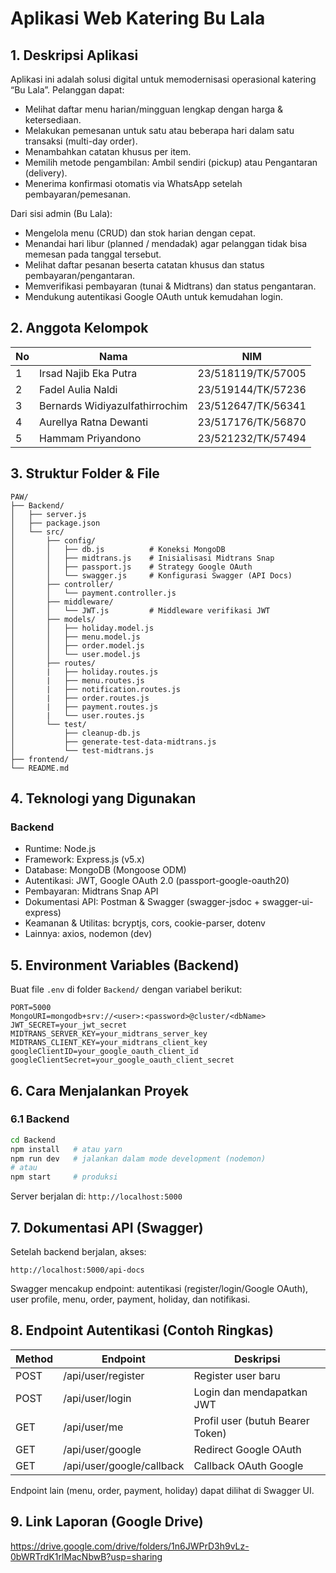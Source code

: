 # Aplikasi Web Katering Bu Lala

## 1. Deskripsi Aplikasi

Aplikasi ini adalah solusi digital untuk memodernisasi operasional katering “Bu Lala”. Pelanggan dapat:

- Melihat daftar menu harian/mingguan lengkap dengan harga & ketersediaan.
- Melakukan pemesanan untuk satu atau beberapa hari dalam satu transaksi (multi-day order).
- Menambahkan catatan khusus per item.
- Memilih metode pengambilan: Ambil sendiri (pickup) atau Pengantaran (delivery).
- Menerima konfirmasi otomatis via WhatsApp setelah pembayaran/pemesanan.

Dari sisi admin (Bu Lala):

- Mengelola menu (CRUD) dan stok harian dengan cepat.
- Menandai hari libur (planned / mendadak) agar pelanggan tidak bisa memesan pada tanggal tersebut.
- Melihat daftar pesanan beserta catatan khusus dan status pembayaran/pengantaran.
- Memverifikasi pembayaran (tunai & Midtrans) dan status pengantaran.
- Mendukung autentikasi Google OAuth untuk kemudahan login.

## 2. Anggota Kelompok

| No  | Nama                           | NIM                |
| --- | ------------------------------ | ------------------ |
| 1   | Irsad Najib Eka Putra          | 23/518119/TK/57005 |
| 2   | Fadel Aulia Naldi              | 23/519144/TK/57236 |
| 3   | Bernards Widiyazulfathirrochim | 23/512647/TK/56341 |
| 4   | Aurellya Ratna Dewanti         | 23/517176/TK/56870 |
| 5   | Hammam Priyandono              | 23/521232/TK/57494 |

## 3. Struktur Folder & File

```
PAW/
├── Backend/
│   ├── server.js
│   ├── package.json
│   └── src/
│       ├── config/
│       │   ├── db.js          # Koneksi MongoDB
│       │   ├── midtrans.js    # Inisialisasi Midtrans Snap
│       │   ├── passport.js    # Strategy Google OAuth
│       │   └── swagger.js     # Konfigurasi Swagger (API Docs)
│       ├── controller/
│       │   └── payment.controller.js
│       ├── middleware/
│       │   └── JWT.js         # Middleware verifikasi JWT
│       ├── models/
│       │   ├── holiday.model.js
│       │   ├── menu.model.js
│       │   ├── order.model.js
│       │   └── user.model.js
│       ├── routes/
│       |   ├── holiday.routes.js
│       |   ├── menu.routes.js
│       |   ├── notification.routes.js
│       |   ├── order.routes.js
│       |   ├── payment.routes.js
│       |   └── user.routes.js
│       └── test/
│           ├── cleanup-db.js
│           ├── generate-test-data-midtrans.js
│           └── test-midtrans.js
├── frontend/
└── README.md
```

## 4. Teknologi yang Digunakan

### Backend

- Runtime: Node.js
- Framework: Express.js (v5.x)
- Database: MongoDB (Mongoose ODM)
- Autentikasi: JWT, Google OAuth 2.0 (passport-google-oauth20)
- Pembayaran: Midtrans Snap API
- Dokumentasi API: Postman & Swagger (swagger-jsdoc + swagger-ui-express)
- Keamanan & Utilitas: bcryptjs, cors, cookie-parser, dotenv
- Lainnya: axios, nodemon (dev)

## 5. Environment Variables (Backend)

Buat file `.env` di folder `Backend/` dengan variabel berikut:

```
PORT=5000
MongoURI=mongodb+srv://<user>:<password>@cluster/<dbName>
JWT_SECRET=your_jwt_secret
MIDTRANS_SERVER_KEY=your_midtrans_server_key
MIDTRANS_CLIENT_KEY=your_midtrans_client_key
googleClientID=your_google_oauth_client_id
googleClientSecret=your_google_oauth_client_secret
```

## 6. Cara Menjalankan Proyek

### 6.1 Backend

```bash
cd Backend
npm install   # atau yarn
npm run dev   # jalankan dalam mode development (nodemon)
# atau
npm start     # produksi
```

Server berjalan di: `http://localhost:5000`

## 7. Dokumentasi API (Swagger)

Setelah backend berjalan, akses:

```
http://localhost:5000/api-docs
```

Swagger mencakup endpoint: autentikasi (register/login/Google OAuth), user profile, menu, order, payment, holiday, dan notifikasi.

## 8. Endpoint Autentikasi (Contoh Ringkas)

| Method | Endpoint                  | Deskripsi                        |
| ------ | ------------------------- | -------------------------------- |
| POST   | /api/user/register        | Register user baru               |
| POST   | /api/user/login           | Login dan mendapatkan JWT        |
| GET    | /api/user/me              | Profil user (butuh Bearer Token) |
| GET    | /api/user/google          | Redirect Google OAuth            |
| GET    | /api/user/google/callback | Callback OAuth Google            |

Endpoint lain (menu, order, payment, holiday) dapat dilihat di Swagger UI.

## 9. Link Laporan (Google Drive)
https://drive.google.com/drive/folders/1n6JWPrD3h9vLz-0bWRTrdK1rlMacNbwB?usp=sharing
